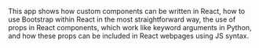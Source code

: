 This app shows how custom components can be written in React, how to use Bootstrap within React in the most straightforward way, the use of props in React components, which work like keyword arguments in Python, and how
these props can be included in React webpages using JS syntax.
